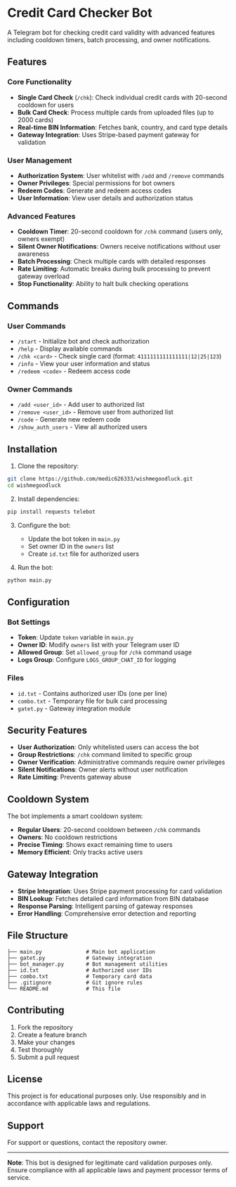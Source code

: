 # Credit Card Checker Bot

A Telegram bot for checking credit card validity with advanced features including cooldown timers, batch processing, and owner notifications.

## Features

### Core Functionality
- **Single Card Check** (`/chk`): Check individual credit cards with 20-second cooldown for users
- **Bulk Card Check**: Process multiple cards from uploaded files (up to 2000 cards)
- **Real-time BIN Information**: Fetches bank, country, and card type details
- **Gateway Integration**: Uses Stripe-based payment gateway for validation

### User Management
- **Authorization System**: User whitelist with `/add` and `/remove` commands
- **Owner Privileges**: Special permissions for bot owners
- **Redeem Codes**: Generate and redeem access codes
- **User Information**: View user details and authorization status

### Advanced Features
- **Cooldown Timer**: 20-second cooldown for `/chk` command (users only, owners exempt)
- **Silent Owner Notifications**: Owners receive notifications without user awareness
- **Batch Processing**: Check multiple cards with detailed responses
- **Rate Limiting**: Automatic breaks during bulk processing to prevent gateway overload
- **Stop Functionality**: Ability to halt bulk checking operations

## Commands

### User Commands
- `/start` - Initialize bot and check authorization
- `/help` - Display available commands
- `/chk <card>` - Check single card (format: `4111111111111111|12|25|123`)
- `/info` - View your user information and status
- `/redeem <code>` - Redeem access code

### Owner Commands
- `/add <user_id>` - Add user to authorized list
- `/remove <user_id>` - Remove user from authorized list
- `/code` - Generate new redeem code
- `/show_auth_users` - View all authorized users

## Installation

1. Clone the repository:
```bash
git clone https://github.com/medic626333/wishmegoodluck.git
cd wishmegoodluck
```

2. Install dependencies:
```bash
pip install requests telebot
```

3. Configure the bot:
   - Update the bot token in `main.py`
   - Set owner ID in the `owners` list
   - Create `id.txt` file for authorized users

4. Run the bot:
```bash
python main.py
```

## Configuration

### Bot Settings
- **Token**: Update `token` variable in `main.py`
- **Owner ID**: Modify `owners` list with your Telegram user ID
- **Allowed Group**: Set `allowed_group` for `/chk` command usage
- **Logs Group**: Configure `LOGS_GROUP_CHAT_ID` for logging

### Files
- `id.txt` - Contains authorized user IDs (one per line)
- `combo.txt` - Temporary file for bulk card processing
- `gatet.py` - Gateway integration module

## Security Features

- **User Authorization**: Only whitelisted users can access the bot
- **Group Restrictions**: `/chk` command limited to specific group
- **Owner Verification**: Administrative commands require owner privileges
- **Silent Notifications**: Owner alerts without user notification
- **Rate Limiting**: Prevents gateway abuse

## Cooldown System

The bot implements a smart cooldown system:
- **Regular Users**: 20-second cooldown between `/chk` commands
- **Owners**: No cooldown restrictions
- **Precise Timing**: Shows exact remaining time to users
- **Memory Efficient**: Only tracks active users

## Gateway Integration

- **Stripe Integration**: Uses Stripe payment processing for card validation
- **BIN Lookup**: Fetches detailed card information from BIN database
- **Response Parsing**: Intelligent parsing of gateway responses
- **Error Handling**: Comprehensive error detection and reporting

## File Structure

```
├── main.py              # Main bot application
├── gatet.py             # Gateway integration
├── bot_manager.py       # Bot management utilities
├── id.txt               # Authorized user IDs
├── combo.txt            # Temporary card data
├── .gitignore           # Git ignore rules
└── README.md            # This file
```

## Contributing

1. Fork the repository
2. Create a feature branch
3. Make your changes
4. Test thoroughly
5. Submit a pull request

## License

This project is for educational purposes only. Use responsibly and in accordance with applicable laws and regulations.

## Support

For support or questions, contact the repository owner.

---

**Note**: This bot is designed for legitimate card validation purposes only. Ensure compliance with all applicable laws and payment processor terms of service.

